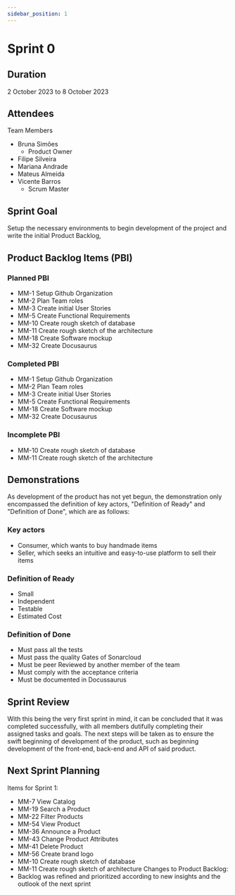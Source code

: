 ```yaml
---
sidebar_position: 1
---
```


# Sprint 0

## Duration
2 October 2023 to 8 October 2023

## Attendees
Team Members

- Bruna Simões
  - Product Owner
- Filipe Silveira
- Mariana Andrade
- Mateus Almeida
- Vicente Barros
  - Scrum Master

## Sprint Goal
Setup the necessary environments to begin development of the project and write the initial Product Backlog,

## Product Backlog Items (PBI)

### Planned PBI
- MM-1 Setup Github Organization
- MM-2 Plan Team roles
- MM-3 Create initial User Stories
- MM-5 Create Functional Requirements
- MM-10 Create rough sketch of database
- MM-11 Create rough sketch of the architecture
- MM-18 Create Software mockup
- MM-32 Create Docusaurus

### Completed PBI
- MM-1 Setup Github Organization
- MM-2 Plan Team roles
- MM-3 Create initial User Stories
- MM-5 Create Functional Requirements
- MM-18 Create Software mockup
- MM-32 Create Docusaurus

### Incomplete PBI
- MM-10 Create rough sketch of database
- MM-11 Create rough sketch of the architecture

## Demonstrations
As development of the product has not yet begun, the demonstration only encompassed the definition of key actors, "Definition of Ready" and "Definition of Done", which are as follows:

### Key actors
- Consumer, which wants to buy handmade items
- Seller, which seeks an intuitive and easy-to-use platform to sell their items

### Definition of Ready
- Small
- Independent
- Testable
- Estimated Cost

### Definition of Done
- Must pass all the tests
- Must pass the quality Gates of Sonarcloud
- Must be peer Reviewed by another member of the team
- Must comply with the acceptance criteria
- Must be documented in Docussaurus

## Sprint Review
With this being the very first sprint in mind, it can be concluded that it was completed successfully, with all members dutifully completing their assigned tasks and goals. The next steps will be taken as to ensure the swift beginning of development of the product, such as beginning development of the front-end, back-end and API of said product. 

## Next Sprint Planning
Items for Sprint 1:
- MM-7 View Catalog
- MM-19 Search a Product
- MM-22 Filter Products
- MM-54 View Product
- MM-36 Announce a Product
- MM-43 Change Product Attributes
- MM-41 Delete Product
- MM-56 Create brand logo
- MM-10 Create rough sketch of database
- MM-11 Create rough sketch of architecture
Changes to Product Backlog: 
- Backlog was refined and prioritized according to new insights and the outlook of the next sprint
